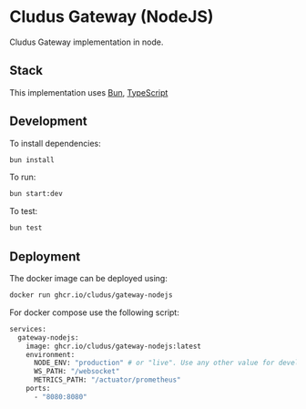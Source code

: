 # Cludus Gateway (NodeJS)

Cludus Gateway implementation in node.

## Stack

This implementation uses [Bun](https://bun.sh), [TypeScript](https://www.typescriptlang.org/)

## Development

To install dependencies:

```bash
bun install
```

To run:

```bash
bun start:dev
```

To test:

```bash
bun test
```

## Deployment

The docker image can be deployed using:

```bash
docker run ghcr.io/cludus/gateway-nodejs
```

For docker compose use the following script:

```bash
services:
  gateway-nodejs:
    image: ghcr.io/cludus/gateway-nodejs:latest
    environment:
      NODE_ENV: "production" # or "live". Use any other value for development purposes (debug level logs).
      WS_PATH: "/websocket"
      METRICS_PATH: "/actuator/prometheus"
    ports:
      - "8080:8080"
```
